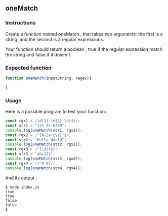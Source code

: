 ## oneMatch

### Instructions

Create a function named oneMatch , that takes two arguments: the first is a string, and the second  is a regular expressions.

Your function should return a boolean , true if the regular expression match the string and false if it dosen't.

### Expected function

```js
function oneMatch(inputString, regex){

}
```

### Usage

Here is a possible program to test your function :

```js
const rgx1 = /\d{3}-\d{2}-\d{4}/;
const str1 = "123-45-6789";
console.log(oneMatch(str1, rgx1));
const rgx2 = /^[A-Za-z\s]+$/;
const str2 = "Hello World";
console.log(oneMatch(str2, rgx2)); 
const rgx3 = /^[\d]+$/; 
const str3 = "abc123";
console.log(oneMatch(str3, rgx3));
const rgx4 = /[^0-9]/;
console.log(oneMatch(str4, rgx4));
```

And its output :

```console
$ node index.js
true
true
false
false
$
```